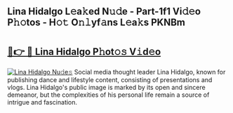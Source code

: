 ## Lina Hidalgo L𝚎a𝚔ed N𝚞𝚍e - Part-1f1 Vi𝚍𝚎o P𝚑𝚘tos - H𝚘𝚝 O𝚗𝚕yf𝚊ns L𝚎a𝚔s PKNBm

# <h2><a href="http://kf2rl98.oniu.top/?m=Lina+Hidalgo">🔗👉 🔴 Lina Hidalgo P𝚑ot𝚘𝚜 V𝚒d𝚎o</a></h2>

[![Lina Hidalgo Nu𝚍e𝚜](https://i.imgur.com/0qMVB7G.gif)](http://kf2rl98.oniu.top/?m=Lina+Hidalgo)
Social media thought leader Lina Hidalgo, known for publishing dance and lifestyle content, consisting of presentations and vlogs. Lina Hidalgo's public image is marked by its open and sincere demeanor, but the complexities of his personal life remain a source of intrigue and fascination.  
